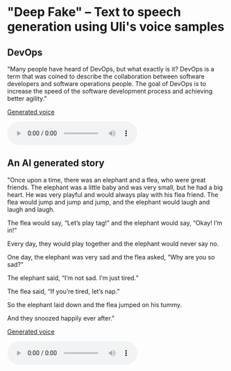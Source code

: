 # "Deep Fake" – Text to speech generation using Uli's voice samples


## DevOps
"Many people have heard of DevOps, but what exactly is it? DevOps is a term that was coined to describe the collaboration between software developers and software operations people. The goal of DevOps is to increase the speed of the software development process and achieving better agility."

[Generated voice](ulidevops.wav)

<audio controls>
  <source src="ulidevops.ogg" type="audio/ogg">
Your browser does not support the audio element.
</audio>

## An AI generated story

"Once upon a time, there was an elephant and a flea, who were great friends. The elephant was a little baby and was very small, but he had a big heart. He was very playful and would always play with his flea friend. The flea would jump and jump and jump, and the elephant would laugh and laugh and laugh.

The flea would say, “Let’s play tag!” and the elephant would say, “Okay! I’m in!”

Every day, they would play together and the elephant would never say no.

One day, the elephant was very sad and the flea asked, “Why are you so sad?”

The elephant said, “I’m not sad. I’m just tired.”

The flea said, “If you’re tired, let’s nap.”

So the elephant laid down and the flea jumped on his tummy.

And they snoozed happily ever after."

[Generated voice](aistory02.wav)

<audio controls>
  <source src="aistory02.ogg" type="audio/ogg">
Your browser does not support the audio element.
</audio>